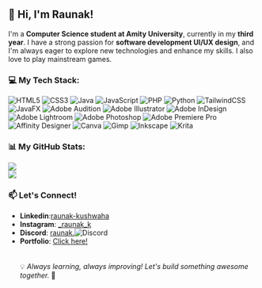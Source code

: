 <!--
**Raunak-kushwaha/Raunak-kushwaha** is a ✨ _special_ ✨ repository because its `README.md` (this file) appears on your GitHub profile.

-->

## 👋 Hi, I'm Raunak!  
I'm a **Computer Science student at Amity University**, currently in my **third year**. I have a strong passion for **software development UI/UX design**, and I'm always eager to explore new technologies and enhance my skills. 
I also love to play mainstream games.


### 💻 My Tech Stack:
![HTML5](https://img.shields.io/badge/html5-%23E34F26.svg?style=for-the-badge&logo=html5&logoColor=white) ![CSS3](https://img.shields.io/badge/css3-%231572B6.svg?style=for-the-badge&logo=css3&logoColor=white) ![Java](https://img.shields.io/badge/java-%23ED8B00.svg?style=for-the-badge&logo=openjdk&logoColor=white) ![JavaScript](https://img.shields.io/badge/javascript-%23323330.svg?style=for-the-badge&logo=javascript&logoColor=%23F7DF1E) ![PHP](https://img.shields.io/badge/php-%23777BB4.svg?style=for-the-badge&logo=php&logoColor=white) ![Python](https://img.shields.io/badge/python-3670A0?style=for-the-badge&logo=python&logoColor=ffdd54) ![TailwindCSS](https://img.shields.io/badge/tailwindcss-%2338B2AC.svg?style=for-the-badge&logo=tailwind-css&logoColor=white) ![JavaFX](https://img.shields.io/badge/javafx-%23FF0000.svg?style=for-the-badge&logo=javafx&logoColor=white) ![Adobe Audition](https://img.shields.io/badge/Adobe%20Audition-9999FF.svg?style=for-the-badge&logo=Adobe%20Audition&logoColor=white) ![Adobe Illustrator](https://img.shields.io/badge/adobe%20illustrator-%23FF9A00.svg?style=for-the-badge&logo=adobe%20illustrator&logoColor=white) ![Adobe InDesign](https://img.shields.io/badge/Adobe%20InDesign-49021F?style=for-the-badge&logo=adobeindesign&logoColor=FF3366) ![Adobe Lightroom](https://img.shields.io/badge/Adobe%20Lightroom-31A8FF.svg?style=for-the-badge&logo=Adobe%20Lightroom&logoColor=white) ![Adobe Photoshop](https://img.shields.io/badge/adobe%20photoshop-%2331A8FF.svg?style=for-the-badge&logo=adobe%20photoshop&logoColor=white) ![Adobe Premiere Pro](https://img.shields.io/badge/Adobe%20Premiere%20Pro-9999FF.svg?style=for-the-badge&logo=Adobe%20Premiere%20Pro&logoColor=white) ![Affinity Designer](https://img.shields.io/badge/affinity%20desginer-%231B72BE.svg?style=for-the-badge&logo=affinity-designer&logoColor=white) ![Canva](https://img.shields.io/badge/Canva-%2300C4CC.svg?style=for-the-badge&logo=Canva&logoColor=white) ![Gimp](https://img.shields.io/badge/Gimp-657D8B?style=for-the-badge&logo=gimp&logoColor=FFFFFF) ![Inkscape](https://img.shields.io/badge/Inkscape-e0e0e0?style=for-the-badge&logo=inkscape&logoColor=080A13) ![Krita](https://img.shields.io/badge/Krita-203759?style=for-the-badge&logo=krita&logoColor=EEF37B)
### 📊 My GitHub Stats:
![](https://github-readme-stats.vercel.app/api?username=raunak-kushwaha&count_private=true&show_icons=true&bg_color=00000000&hide_rank=true&hide=stars)
</br>
![](https://github-readme-stats.vercel.app/api/top-langs/?username=raunak-kushwaha&theme=transparent&hide_border=false&include_all_commits=true&count_private=true&layout=compact)

### 📫 Let's Connect!
- **Linkedin**:[raunak-kushwaha](https://linkedin.com/in/raunak-kushwaha) 
- **Instagram**: [_raunak_k](https://instagram.com/_raunak_k)
- **Discord**: [raunak.](https://discord.gg/https://discordapp.com/users/756028503408902226)![Discord](https://img.shields.io/badge/Discord-%235865F2.svg?style=for-the-badge&logo=discord&logoColor=white)
- **Portfolio**: [Click here!](https://raunakkushwaha-portfolio.netlify.app/) </br></br></br>
💡 *Always learning, always improving! Let's build something awesome together.* 🚀
<!-- Proudly created with GPRM ( https://gprm.itsvg.in ) -->
